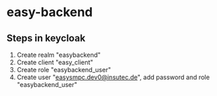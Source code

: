 # easy-backend

## Steps in keycloak
1. Create realm "easybackend"
1. Create client "easy_client"
1. Create role "easybackend_user"
1. Create user "easysmpc.dev0@insutec.de", add password and role "easybackend_user"
